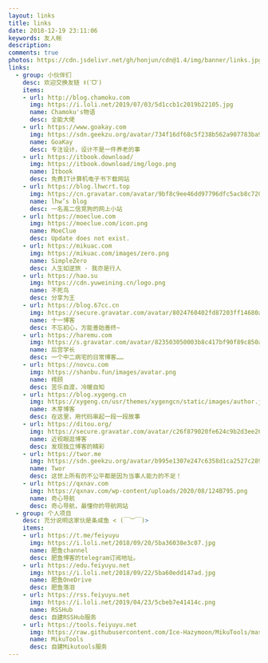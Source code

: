 ```yaml
---
layout: links
title: links
date: 2018-12-19 23:11:06
keywords: 友人帐
description: 
comments: true
photos: https://cdn.jsdelivr.net/gh/honjun/cdn@1.4/img/banner/links.jpg
links:
  - group: 小伙伴们
    desc: 欢迎交换友链 ꉂ(ˊᗜˋ)
    items:
    - url: http://blog.chamoku.com
      img: https://i.loli.net/2019/07/03/5d1ccb1c2019b22105.jpg
      name: Chamoku's物语
      desc: 全能大佬
    - url: https://www.goakay.com
      img: https://sdn.geekzu.org/avatar/734f16df68c5f238b562a907783ba981?s=64&d=retro&r=g
      name: GoaKay
      desc: 专注设计，设计不是一件养老的事
    - url: https://itbook.download/
      img: https://itbook.download/img/logo.png
      name: Itbook
      desc: 免费IT计算机电子书下载网站
    - url: https://blog.lhwcrt.top
      img: https://cn.gravatar.com/avatar/9bf8c9ee46dd97796dfc5acb8c720909?s=80&d=https%3A%2F%2Fcn.gravatar.com%2Favatar%2Fb745710ae6b0ce9dfb13f5b7c0956be1&r=g
      name: lhw’s blog
      desc: 一名高二信竞狗的网上小站
    - url: https://moeclue.com
      img: https://moeclue.com/icon.png
      name: MoeClue
      desc: Update does not exist.
    - url: https://mikuac.com
      img: https://mikuac.com/images/zero.png
      name: SimpleZero
      desc: 人生如逆旅 · 我亦是行人
    - url: https://hao.su
      img: https://cdn.yuweining.cn/logo.png
      name: 不死鸟
      desc: 分享为王
    - url: https://blog.67cc.cn
      img: https://secure.gravatar.com/avatar/8024760402fd87203ff14680a76083bb?s=64&r=G&d=
      name: 十一博客
      desc: 不忘初心，方能善始善终~
    - url: https://haremu.com
      img: https://s.gravatar.com/avatar/823503050003b8c417bf90f89c850a87?s=500
      name: 后宫学长
      desc: 一个中二病宅的日常博客……
    - url: https://novcu.com
      img: https://shanbu.fun/images/avatar.png
      name: 樗顾
      desc: 苦乐自渡，冷暖自知
    - url: https://blog.xygeng.cn
      img: https://xygeng.cn/usr/themes/xygengcn/static/images/author.jpg
      name: 木芽博客
      desc: 在这里，用代码串起一段一段故事
    - url: https://ditou.org/
      img: https://secure.gravatar.com/avatar/c26f879020fe624c9b2d3ee26aadac8a?s=64&d=mm&r=g
      name: 近视眼逛博客
      desc: 发现独立博客的精彩
    - url: https://twor.me
      img: https://sdn.geekzu.org/avatar/b995e1307e247c6358d1ca2527c2890a?s=80&d=https%3A%2F%2Fcn.gravatar.com%2Favatar%2Fb745710ae6b0ce9dfb13f5b7c0956be1&r=g
      name: Twor
      desc: 这世上所有的不公平都是因为当事人能力的不足！
    - url: https://qxnav.com
      img: https://qxnav.com/wp-content/uploads/2020/08/124B795.png
      name: 奇心导航
      desc: 奇心导航，最懂你的导航网站
  - group: 个人项目
    desc: 充分说明这家伙是条咸鱼 < (￣︶￣)>
    items:
    - url: https://t.me/feiyuyu
      img: https://i.loli.net/2018/09/20/5ba36038e3c07.jpg
      name: 肥鱼channel
      desc: 肥鱼博客的telegram订阅地址。
    - url: https://edu.feiyuyu.net
      img: https://i.loli.net/2018/09/22/5ba60edd147ad.jpg
      name: 肥鱼OneDrive
      desc: 肥鱼落泪
    - url: https://rss.feiyuyu.net
      img: https://i.loli.net/2019/04/23/5cbeb7e41414c.png
      name: RSSHub
      desc: 自建RSSHub服务
    - url: https://tools.feiyuyu.net
      img: https://raw.githubusercontent.com/Ice-Hazymoon/MikuTools/master/static/icon.png
      name: MikuTools
      desc: 自建Mikutools服务
---
```

